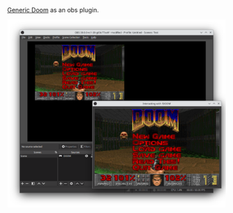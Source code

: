 [Generic Doom](https://github.com/ozkl/doomgeneric) as an obs plugin.

![screenshot](./screenshot.png)
